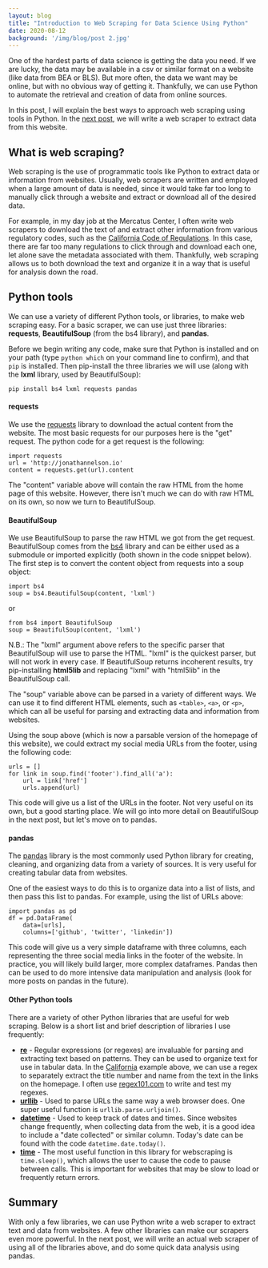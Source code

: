 ```yaml
---
layout: blog
title: "Introduction to Web Scraping for Data Science Using Python"
date: 2020-08-12
background: '/img/blog/post 2.jpg'
---
```


One of the hardest parts of data science is getting the data you need. If we are lucky, the data may be available in a csv or similar format on a website (like data from BEA or BLS). But more often, the data we want may be online, but with no obvious way of getting it. Thankfully, we can use Python to automate the retrieval and creation of data from online sources.

In this post, I will explain the best ways to approach web scraping using tools in Python. In the [next post](/2020/08/19/webscraping-tutorial.html), we will write a web scraper to extract data from this website.

## What is web scraping?

Web scraping is the use of programmatic tools like Python to extract data or information from websites. Usually, web scrapers are written and employed when a large amount of data is needed, since it would take far too long to manually click through a website and extract or download all of the desired data.

For example, in my day job at the Mercatus Center, I often write web scrapers to download the text of and extract other information from various regulatory codes, such as the [California Code of Regulations](https://govt.westlaw.com/calregs/Browse/Home/California/CaliforniaCodeofRegulations). In this case, there are far too many regulations to click through and download each one, let alone save the metadata associated with them. Thankfully, web scraping allows us to both download the text and organize it in a way that is useful for analysis down the road.

## Python tools

We can use a variety of different Python tools, or libraries, to make web scraping easy. For a basic scraper, we can use just three libraries: **requests**, **BeautifulSoup** (from the bs4 library), and **pandas**.

Before we begin writing any code, make sure that Python is installed and on your path (type `python which` on your command line to confirm), and that `pip` is installed. Then pip-install the three libraries we will use (along with the **lxml** library, used by BeautifulSoup):

```
pip install bs4 lxml requests pandas
```

#### requests

We use the [requests](https://requests.readthedocs.io/en/master/) library to download the actual content from the website. The most basic requests for our purposes here is the "get" request. The python code for a get request is the following:

```
import requests
url = 'http://jonathannelson.io'
content = requests.get(url).content
```

The "content" variable above will contain the raw HTML from the home page of this website. However, there isn't much we can do with raw HTML on its own, so now we turn to BeautifulSoup.

#### BeautifulSoup

We use BeautifulSoup to parse the raw HTML we got from the get request. BeautifulSoup comes from the [bs4](https://www.crummy.com/software/BeautifulSoup/bs4/doc/) library and can be either used as a submodule or imported explicitly (both shown in the code snippet below). The first step is to convert the content object from requests into a soup object:

```
import bs4
soup = bs4.BeautifulSoup(content, 'lxml')
```
or
```
from bs4 import BeautifulSoup
soup = BeautifulSoup(content, 'lxml')
```

N.B.: The "lxml" argument above refers to the specific parser that BeautifulSoup will use to parse the HTML. "lxml" is the quickest parser, but will not work in every case. If BeautifulSoup returns incoherent results, try pip-installing **html5lib** and replacing "lxml" with "html5lib" in the BeautifulSoup call.

The "soup" variable above can be parsed in a variety of different ways. We can use it to find different HTML elements, such as `<table>`, `<a>`, or `<p>`, which can all be useful for parsing and extracting data and information from websites.

Using the soup above (which is now a parsable version of the homepage of this website), we could extract my social media URLs from the footer, using the following code:

```
urls = []
for link in soup.find('footer').find_all('a'):
    url = link['href']
    urls.append(url)
```

This code will give us a list of the URLs in the footer. Not very useful on its own, but a good starting place. We will go into more detail on BeautifulSoup in the next post, but let's move on to pandas.

#### pandas

The [pandas](https://pandas.pydata.org/docs/getting_started/index.html) library is the most commonly used Python library for creating, cleaning, and organizing data from a variety of sources. It is very useful for creating tabular data from websites.

One of the easiest ways to do this is to organize data into a list of lists, and then pass this list to pandas. For example, using the list of URLs above:

```
import pandas as pd
df = pd.DataFrame(
    data=[urls],
    columns=['github', 'twitter', 'linkedin'])
```

This code will give us a very simple dataframe with three columns, each representing the three social media links in the footer of the website. In practice, you will likely build larger, more complex dataframes. Pandas then can be used to do more intensive data manipulation and analysis (look for more posts on pandas in the future).

#### Other Python tools

There are a variety of other Python libraries that are useful for web scraping. Below is a short list and brief description of libraries I use frequently:

* [**re**](https://docs.python.org/3/library/re.html) - Regular expressions (or regexes) are invaluable for parsing and extracting text based on patterns. They can be used to organize text for use in tabular data. In the [California](https://govt.westlaw.com/calregs/Browse/Home/California/CaliforniaCodeofRegulations) example above, we can use a regex to separately extract the title number and name from the text in the links on the homepage. I often use [regex101.com](https://regex101.com) to write and test my regexes.
* [**urllib**](https://docs.python.org/3/library/urllib.html) - Used to parse URLs the same way a web browser does. One super useful function is `urllib.parse.urljoin()`.
* [**datetime**](https://docs.python.org/3/library/datetime.html) - Used to keep track of dates and times. Since websites change frequently, when collecting data from the web, it is a good idea to include a "date collected" or similar column. Today's date can be found with the code `datetime.date.today()`.
* [**time**](https://docs.python.org/3/library/time.html) - The most useful function in this library for webscraping is `time.sleep()`, which allows the user to cause the code to pause between calls. This is important for websites that may be slow to load or frequently return errors.

## Summary

With only a few libraries, we can use Python write a web scraper to extract text and data from websites. A few other libraries can make our scrapers even more powerful. In the next post, we will write an actual web scraper of using all of the libraries above, and do some quick data analysis using pandas.